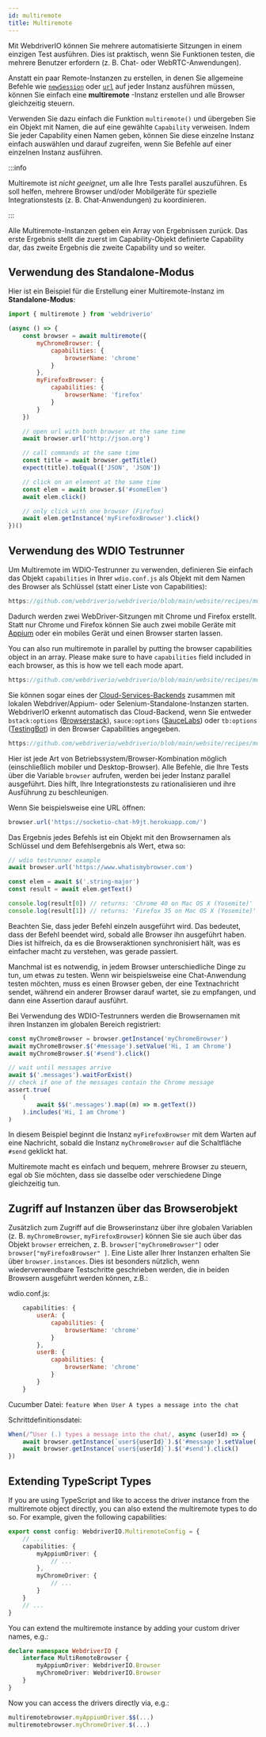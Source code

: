 ```yaml
---
id: multiremote
title: Multiremote
---
```


Mit WebdriverIO können Sie mehrere automatisierte Sitzungen in einem einzigen Test ausführen. Dies ist praktisch, wenn Sie Funktionen testen, die mehrere Benutzer erfordern (z. B. Chat- oder WebRTC-Anwendungen).

Anstatt ein paar Remote-Instanzen zu erstellen, in denen Sie allgemeine Befehle wie [`newSession`](/docs/api/webdriver#newsession) oder [`url`](/docs/api/browser/url) auf jeder Instanz ausführen müssen, können Sie einfach eine **multiremote** -Instanz erstellen und alle Browser gleichzeitig steuern.

Verwenden Sie dazu einfach die Funktion `multiremote()` und übergeben Sie ein Objekt mit Namen, die auf eine gewählte `Capability` verweisen. Indem Sie jeder Capability einen Namen geben, können Sie diese einzelne Instanz einfach auswählen und darauf zugreifen, wenn Sie Befehle auf einer einzelnen Instanz ausführen.

:::info

Multiremote ist _nicht geeignet_, um alle Ihre Tests parallel auszuführen. Es soll helfen, mehrere Browser und/oder Mobilgeräte für spezielle Integrationstests (z. B. Chat-Anwendungen) zu koordinieren.

:::

Alle Multiremote-Instanzen geben ein Array von Ergebnissen zurück. Das erste Ergebnis stellt die zuerst im Capability-Objekt definierte Capability dar, das zweite Ergebnis die zweite Capability und so weiter.

## Verwendung des Standalone-Modus

Hier ist ein Beispiel für die Erstellung einer Multiremote-Instanz im __Standalone-Modus__:

```js
import { multiremote } from 'webdriverio'

(async () => {
    const browser = await multiremote({
        myChromeBrowser: {
            capabilities: {
                browserName: 'chrome'
            }
        },
        myFirefoxBrowser: {
            capabilities: {
                browserName: 'firefox'
            }
        }
    })

    // open url with both browser at the same time
    await browser.url('http://json.org')

    // call commands at the same time
    const title = await browser.getTitle()
    expect(title).toEqual(['JSON', 'JSON'])

    // click on an element at the same time
    const elem = await browser.$('#someElem')
    await elem.click()

    // only click with one browser (Firefox)
    await elem.getInstance('myFirefoxBrowser').click()
})()
```

## Verwendung des WDIO Testrunner

Um Multiremote im WDIO-Testrunner zu verwenden, definieren Sie einfach das Objekt `capabilities` in Ihrer `wdio.conf.js` als Objekt mit dem Namen des Browser als Schlüssel (statt einer Liste von Capabilities):

```js reference useHTTPS
https://github.com/webdriverio/webdriverio/blob/main/website/recipes/multiremote/multiremote-local.js
```

Dadurch werden zwei WebDriver-Sitzungen mit Chrome und Firefox erstellt. Statt nur Chrome und Firefox können Sie auch zwei mobile Geräte mit [Appium](http://appium.io) oder ein mobiles Gerät und einen Browser starten lassen.

You can also run multiremote in parallel by putting the browser capabilities object in an array. Please make sure to have `capabilities` field included in each browser, as this is how we tell each mode apart.

```js reference useHTTPS
https://github.com/webdriverio/webdriverio/blob/main/website/recipes/multiremote/multiremote-parallel.js
```

Sie können sogar eines der [Cloud-Services-Backends](https://webdriver.io/docs/cloudservices.html) zusammen mit lokalen Webdriver/Appium- oder Selenium-Standalone-Instanzen starten. WebdriverIO erkennt automatisch das Cloud-Backend, wenn Sie entweder `bstack:options` ([Browserstack](https://webdriver.io/docs/browserstack-service.html)), `sauce:options` ([SauceLabs](https://webdriver.io/docs/sauce-service.html)) oder `tb:options` ([TestingBot](https://webdriver.io/docs/testingbot-service.html)) in den Browser Capabilities angegeben.

```js reference useHTTPS
https://github.com/webdriverio/webdriverio/blob/main/website/recipes/multiremote/multiremote-cloud.js
```

Hier ist jede Art von Betriebssystem/Browser-Kombination möglich (einschließlich mobiler und Desktop-Browser). Alle Befehle, die Ihre Tests über die Variable `browser` aufrufen, werden bei jeder Instanz parallel ausgeführt. Dies hilft, Ihre Integrationstests zu rationalisieren und ihre Ausführung zu beschleunigen.

Wenn Sie beispielsweise eine URL öffnen:

```js
browser.url('https://socketio-chat-h9jt.herokuapp.com/')
```

Das Ergebnis jedes Befehls ist ein Objekt mit den Browsernamen als Schlüssel und dem Befehlsergebnis als Wert, etwa so:

```js
// wdio testrunner example
await browser.url('https://www.whatismybrowser.com')

const elem = await $('.string-major')
const result = await elem.getText()

console.log(result[0]) // returns: 'Chrome 40 on Mac OS X (Yosemite)'
console.log(result[1]) // returns: 'Firefox 35 on Mac OS X (Yosemite)'
```

Beachten Sie, dass jeder Befehl einzeln ausgeführt wird. Das bedeutet, dass der Befehl beendet wird, sobald alle Browser ihn ausgeführt haben. Dies ist hilfreich, da es die Browseraktionen synchronisiert hält, was es einfacher macht zu verstehen, was gerade passiert.

Manchmal ist es notwendig, in jedem Browser unterschiedliche Dinge zu tun, um etwas zu testen. Wenn wir beispielsweise eine Chat-Anwendung testen möchten, muss es einen Browser geben, der eine Textnachricht sendet, während ein anderer Browser darauf wartet, sie zu empfangen, und dann eine Assertion darauf ausführt.

Bei Verwendung des WDIO-Testrunners werden die Browsernamen mit ihren Instanzen im globalen Bereich registriert:

```js
const myChromeBrowser = browser.getInstance('myChromeBrowser')
await myChromeBrowser.$('#message').setValue('Hi, I am Chrome')
await myChromeBrowser.$('#send').click()

// wait until messages arrive
await $('.messages').waitForExist()
// check if one of the messages contain the Chrome message
assert.true(
    (
        await $$('.messages').map((m) => m.getText())
    ).includes('Hi, I am Chrome')
)
```

In diesem Beispiel beginnt die Instanz `myFirefoxBrowser` mit dem Warten auf eine Nachricht, sobald die Instanz `myChromeBrowser` auf die Schaltfläche `#send` geklickt hat.

Multiremote macht es einfach und bequem, mehrere Browser zu steuern, egal ob Sie möchten, dass sie dasselbe oder verschiedene Dinge gleichzeitig tun.

## Zugriff auf Instanzen über das Browserobjekt
Zusätzlich zum Zugriff auf die Browserinstanz über ihre globalen Variablen (z. B. `myChromeBrowser`, `myFirefoxBrowser`) können Sie sie auch über das Objekt `browser` erreichen, z. B. `browser["myChromeBrowser"]` oder `browser["myFirefoxBrowser" ]`. Eine Liste aller Ihrer Instanzen erhalten Sie über `browser.instances`. Dies ist besonders nützlich, wenn wiederverwendbare Testschritte geschrieben werden, die in beiden Browsern ausgeführt werden können, z.B.:

wdio.conf.js:
```js
    capabilities: {
        userA: {
            capabilities: {
                browserName: 'chrome'
            }
        },
        userB: {
            capabilities: {
                browserName: 'chrome'
            }
        }
    }
```

Cucumber Datei:
    ```feature
    When User A types a message into the chat
    ```

Schrittdefinitionsdatei:
```js
When(/^User (.) types a message into the chat/, async (userId) => {
    await browser.getInstance(`user${userId}`).$('#message').setValue('Hi, I am Chrome')
    await browser.getInstance(`user${userId}`).$('#send').click()
})
```

## Extending TypeScript Types

If you are using TypeScript and like to access the driver instance from the multiremote object directly, you can also extend the multiremote types to do so. For example, given the following capabilities:

```ts title=wdio.conf.ts
export const config: WebdriverIO.MultiremoteConfig = {
    // ...
    capabilities: {
        myAppiumDriver: {
            // ...
        },
        myChromeDriver: {
            // ...
        }
    }
    // ...
}
```

You can extend the multiremote instance by adding your custom driver names, e.g.:

```ts title=wdio.d.ts
declare namespace WebdriverIO {
    interface MultiRemoteBrowser {
        myAppiumDriver: WebdriverIO.Browser
        myChromeDriver: WebdriverIO.Browser
    }
}
```

Now you can access the drivers directly via, e.g.:

```ts
multiremotebrowser.myAppiumDriver.$$(...)
multiremotebrowser.myChromeDriver.$(...)
```
